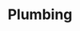 ---
title: Plumbing
crosslinks:
- HVAC
- electricians
- Upskirt
- appliancerepair
- Pictures
- ATBGE
- RealEstate
- techsupportmacgyver
- 2zqyc1d
- pics
- CanadianForces
- all
---